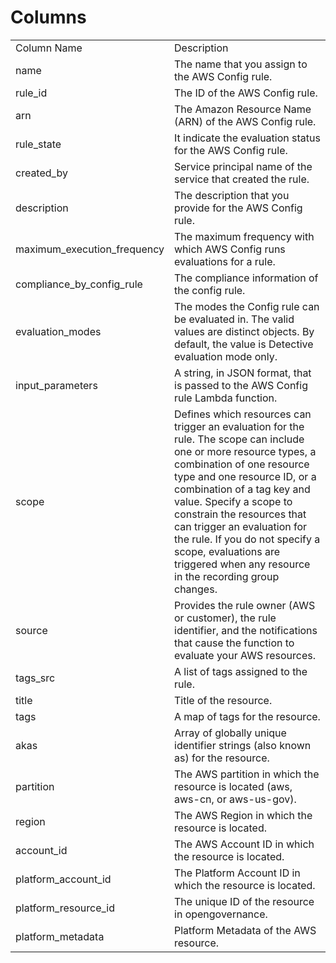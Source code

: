 # Columns  

<table>
	<tr><td>Column Name</td><td>Description</td></tr>
	<tr><td>name</td><td>The name that you assign to the AWS Config rule.</td></tr>
	<tr><td>rule_id</td><td>The ID of the AWS Config rule.</td></tr>
	<tr><td>arn</td><td>The Amazon Resource Name (ARN) of the AWS Config rule.</td></tr>
	<tr><td>rule_state</td><td>It indicate the evaluation status for the AWS Config rule.</td></tr>
	<tr><td>created_by</td><td>Service principal name of the service that created the rule.</td></tr>
	<tr><td>description</td><td>The description that you provide for the AWS Config rule.</td></tr>
	<tr><td>maximum_execution_frequency</td><td>The maximum frequency with which AWS Config runs evaluations for a rule.</td></tr>
	<tr><td>compliance_by_config_rule</td><td>The compliance information of the config rule.</td></tr>
	<tr><td>evaluation_modes</td><td>The modes the Config rule can be evaluated in. The valid values are distinct objects. By default, the value is Detective evaluation mode only.</td></tr>
	<tr><td>input_parameters</td><td>A string, in JSON format, that is passed to the AWS Config rule Lambda function.</td></tr>
	<tr><td>scope</td><td>Defines which resources can trigger an evaluation for the rule. The scope can include one or more resource types, a combination of one resource type and one resource ID, or a combination of a tag key and value. Specify a scope to constrain the resources that can trigger an evaluation for the rule. If you do not specify a scope, evaluations are triggered when any resource in the recording group changes.</td></tr>
	<tr><td>source</td><td>Provides the rule owner (AWS or customer), the rule identifier, and the notifications that cause the function to evaluate your AWS resources.</td></tr>
	<tr><td>tags_src</td><td>A list of tags assigned to the rule.</td></tr>
	<tr><td>title</td><td>Title of the resource.</td></tr>
	<tr><td>tags</td><td>A map of tags for the resource.</td></tr>
	<tr><td>akas</td><td>Array of globally unique identifier strings (also known as) for the resource.</td></tr>
	<tr><td>partition</td><td>The AWS partition in which the resource is located (aws, aws-cn, or aws-us-gov).</td></tr>
	<tr><td>region</td><td>The AWS Region in which the resource is located.</td></tr>
	<tr><td>account_id</td><td>The AWS Account ID in which the resource is located.</td></tr>
	<tr><td>platform_account_id</td><td>The Platform Account ID in which the resource is located.</td></tr>
	<tr><td>platform_resource_id</td><td>The unique ID of the resource in opengovernance.</td></tr>
	<tr><td>platform_metadata</td><td>Platform Metadata of the AWS resource.</td></tr>
</table>